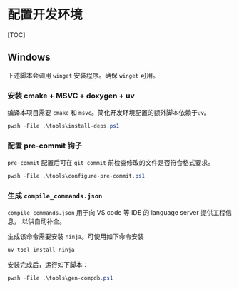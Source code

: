 # 配置开发环境

[TOC]

## Windows

下述脚本会调用 `winget` 安装程序。确保 `winget` 可用。


### 安装 cmake + MSVC + doxygen + uv

编译本项目需要 `cmake` 和 `msvc`。简化开发环境配置的额外脚本依赖于`uv`。

```powershell
pwsh -File .\tools\install-deps.ps1
```


### 配置 pre-commit 钩子

`pre-commit` 配置后可在 `git commit` 前检查修改的文件是否符合格式要求。

```powershell
pwsh -File .\tools\configure-pre-commit.ps1
```


### 生成 `compile_commands.json`

`compile_commands.json` 用于向 VS code 等 IDE 的 language server 提供工程信息，
以供自动补全。

生成该命令需要安装 `ninja`。可使用如下命令安装

```powershell
uv tool install ninja
```

安装完成后，运行如下脚本：

```powershell
pwsh -File .\tools\gen-compdb.ps1
```
